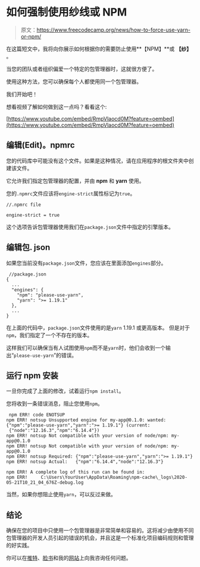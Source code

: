 # 如何强制使用纱线或 NPM

> 原文：<https://www.freecodecamp.org/news/how-to-force-use-yarn-or-npm/>

在这篇短文中，我将向你展示如何根据你的需要防止使用**【NPM】**或 **【纱】** 。

当您的团队或者组织偏爱一个特定的包管理器时，这就很方便了。

使用这种方法，您可以确保每个人都使用同一个包管理器。

我们开始吧！

想看视频了解如何做到这一点吗？看看这个:

[https://www.youtube.com/embed/RmpVlaocd0M?feature=oembed](https://www.youtube.com/embed/RmpVlaocd0M?feature=oembed)

## 编辑(Edit)。npmrc

您的代码库中可能没有这个文件。如果是这种情况，请在应用程序的根文件夹中创建该文件。

它允许我们指定包管理器的配置，并由 **npm** 和 **yarn** 使用。

您的`.npmrc`文件应该将`engine-strict`属性标记为`true`。

```
//.npmrc file

engine-strict = true
```

这个选项告诉包管理器使用我们在`package.json`文件中指定的引擎版本。

## 编辑包. json

如果您当前没有`package.json`文件，您应该在里面添加`engines`部分。

```
 //package.json
{ 
  ...
  "engines": {
    "npm": "please-use-yarn",
    "yarn": ">= 1.19.1"
  },
  ...
}
```

在上面的代码中，`package.json`文件使用的是`yarn` 1.19.1 或更高版本。
但是对于`npm`，我们指定了一个不存在的版本。

这样我们可以确保当有人试图使用`npm`而不是`yarn`时，他们会收到一个输出“`please-use-yarn`”的错误。

## 运行 npm 安装

一旦你完成了上面的修改，试着运行`npm install`。

您将收到一条错误消息，阻止您使用`npm`。

```
 npm ERR! code ENOTSUP
npm ERR! notsup Unsupported engine for my-app@0.1.0: wanted: {"npm":"please-use-yarn","yarn":">= 1.19.1"} (current:
 {"node":"12.16.3","npm":"6.14.4"})
npm ERR! notsup Not compatible with your version of node/npm: my-app@0.1.0
npm ERR! notsup Not compatible with your version of node/npm: my-app@0.1.0
npm ERR! notsup Required: {"npm":"please-use-yarn","yarn":">= 1.19.1"}
npm ERR! notsup Actual:   {"npm":"6.14.4","node":"12.16.3"}

npm ERR! A complete log of this run can be found in:
npm ERR!     C:\Users\YourUser\AppData\Roaming\npm-cache\_logs\2020-05-21T10_21_04_676Z-debug.log 
```

当然，如果你想阻止使用`yarn`，可以反过来做。

## 结论

确保在您的项目中只使用一个包管理器是非常简单和容易的。这将减少由使用不同包管理器的开发人员引起的错误的机会，并且这是一个标准化项目编码规则和管理的好实践。

你可以在[推特](https://twitter.com/pelu_carol)、[脸书](https://www.facebook.com/neutrondevcom)和我的[网站](https://neutrondev.com/)上向我咨询任何问题。